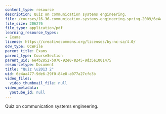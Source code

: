 ```yaml
---
content_type: resource
description: Quiz on communication systems engineering.
file: /courses/16-36-communication-systems-engineering-spring-2009/6e4aa4779de629f084e8a077a27cfc3b_MIT16_36s09_quiz02.pdf
file_size: 206276
file_type: application/pdf
learning_resource_types:
- Exams
license: https://creativecommons.org/licenses/by-nc-sa/4.0/
ocw_type: OCWFile
parent_title: Exams
parent_type: CourseSection
parent_uid: 6e4b2852-b070-92e0-8245-9d35e1001475
resourcetype: Document
title: "Quiz \u2013 2"
uid: 6e4aa477-9de6-29f0-84e8-a077a27cfc3b
video_files:
  video_thumbnail_file: null
video_metadata:
  youtube_id: null
---
```

Quiz on communication systems engineering.